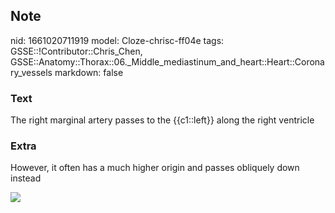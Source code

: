 ## Note
nid: 1661020711919
model: Cloze-chrisc-ff04e
tags: GSSE::!Contributor::Chris_Chen, GSSE::Anatomy::Thorax::06._Middle_mediastinum_and_heart::Heart::Coronary_vessels
markdown: false

### Text
<div class='toggle'>
  The right marginal artery passes to the {{c1::left}} along the
  right ventricle
</div>

### Extra
<p id="941db109-e657-4517-938b-09ce49e2d1e2" class="">However, it
often has a much higher origin and passes obliquely down instead
<p id="941db109-e657-4517-938b-09ce49e2d1e2" class=""><a href= 
"http://127.0.0.1:53309/Blood%20supply%20to%20the%20heart%2071b1ddb8632d48ce9a4890707d47de05/Untitled%201.png">
<img src="7b938ccfe3307d26ca384dab7f7e1ee885ff910b.png"></a>
